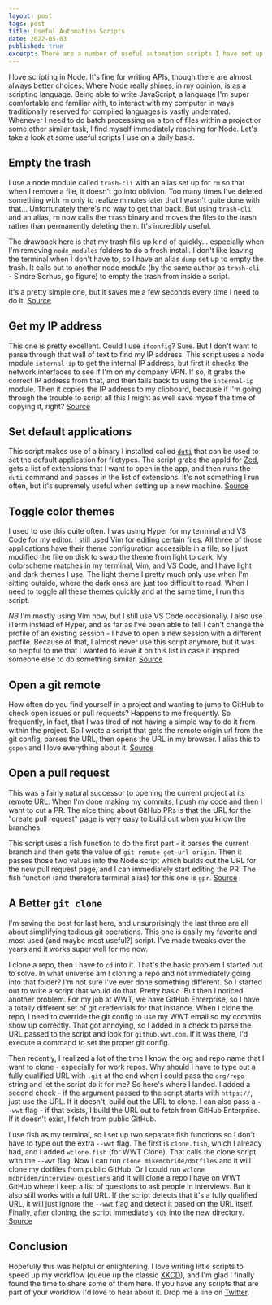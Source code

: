 ```yaml
---
layout: post
tags: post
title: Useful Automation Scripts
date: 2022-05-03
published: true
excerpt: There are a number of useful automation scripts I have set up over the years in my dotfiles. I'll share some of the ones I use on a daily basis to boost my productivity.
---
```


I love scripting in Node. It's fine for writing APIs, though there are almost always better choices. Where Node really shines, in my opinion, is as a scripting language.
Being able to write JavaScript, a language I'm super comfortable and familiar with, to interact with my computer in ways traditionally reserved for compiled languages is vastly underrated.
Whenever I need to do batch processing on a ton of files within a project or some other similar task, I find myself immediately reaching for Node. Let's take a look at some useful scripts I use on a daily basis.

## Empty the trash

I use a node module called `trash-cli` with an alias set up for `rm` so that when I remove a file, it doesn't go into oblivion.
Too many times I've deleted something with `rm` only to realize minutes later that I wasn't quite done with that...
Unfortunately there's no way to get that back. But using `trash-cli` and an alias, `rm` now calls the `trash` binary and moves
the files to the trash rather than permanently deleting them. It's incredibly useful.

The drawback here is that my trash fills up kind of quickly... especially when I'm removing `node_modules` folders to do a fresh install.
I don't like leaving the terminal when I don't have to, so I have an alias `dump` set up to empty the trash. It calls out
to another node module (by the same author as `trash-cli` - Sindre Sorhus, go figure) to empty the trash from inside a script.

It's a pretty simple one, but it saves me a few seconds every time I need to do it. [Source](https://github.com/mikemcbride/dotfiles/tree/main/scripts/emptyTrash.mjs)

## Get my IP address

This one is pretty excellent. Could I use `ifconfig`? Sure. But I don't want to parse through that wall of text to find my IP address.
This script uses a node module `internal-ip` to get the internal IP address, but first it checks the network interfaces to see if I'm
on my company VPN. If so, it grabs the correct IP address from that, and then falls back to using the `internal-ip` module. Then it 
copies the IP address to my clipboard, because if I'm going through the trouble to script all this I might as well save myself the time
of copying it, right? [Source](https://github.com/mikemcbride/dotfiles/tree/main/scripts/getIp.mjs)

## Set default applications

This script makes use of a binary I installed called [`duti`](https://github.com/moretension/duti) that can be used to set 
the default application for filetypes. The script grabs the appId for [Zed](https://zed.dev), gets a list of extensions that I want to open
in the app, and then runs the `duti` command and passes in the list of extensions. It's not something I run often, but it's supremely useful when setting up a new machine.
[Source](https://github.com/mikemcbride/dotfiles/tree/main/scripts/setDefaultApplications.js)

## Toggle color themes

I used to use this quite often. I was using Hyper for my terminal and VS Code for my editor. I still used Vim for editing certain files. All three of those applications have their theme configuration accessible in a file, so I just modified the file on disk to swap the theme from light to dark. My colorscheme matches in my terminal, Vim, and VS Code, and I have light and dark themes I use. The light theme I pretty much only use when I'm sitting outside, where the dark ones are just too difficult to read. When I need to toggle all these themes quickly and at the same time, I run this script.

*NB* I'm mostly using Vim now, but I still use VS Code occasionally. I also use iTerm instead of Hyper, and as far as I've been able to tell I can't change the profile of an existing session - I have to open a new session with a different profile. Because of that, I almost never use this script anymore, but it was so helpful to me that I wanted to leave it on this list in case it inspired someone else to do something similar. [Source](https://github.com/mikemcbride/dotfiles/tree/main/scripts/toggleThemes.mjs)

## Open a git remote

How often do you find yourself in a project and wanting to jump to GitHub to check open issues or pull requests? Happens to me frequently.
So frequently, in fact, that I was tired of not having a simple way to do it from within the project. So I wrote a script
that gets the remote origin url from the git config, parses the URL, then opens the URL in my browser. I alias this to `gopen`
and I love everything about it. [Source](https://github.com/mikemcbride/dotfiles/tree/main/scripts/openGitRepo.mjs)

## Open a pull request

This was a fairly natural successor to opening the current project at its remote URL. When I'm done making my commits, I push
my code and then I want to cut a PR. The nice thing about GitHub PRs is that the URL for the "create pull request" page is
very easy to build out when you know the branches.

This script uses a fish function to do the first part - it parses the current branch and then gets the value of `git remote get-url origin`.
Then it passes those two values into the Node script which builds out the URL for the new pull request page, and I can immediately
start editing the PR. The fish function (and therefore terminal alias) for this one is `gpr`. [Source](https://github.com/mikemcbride/dotfiles/tree/main/scripts/openGitPullRequest.mjs)

## A Better `git clone`

I'm saving the best for last here, and unsurprisingly the last three are all about simplifying tedious git operations.
This one is easily my favorite and most used (and maybe most useful?) script. I've made tweaks over the years and it works super well for me now.

I clone a repo, then I have to `cd` into it. That's the basic problem I started out to solve. In what universe am I cloning a repo and not immediately going into that folder?
I'm not sure I've ever done something different. So I started out to write a script that would do that. Pretty basic.
But then I noticed another problem. For my job at WWT, we have GitHub Enterprise, so I have a totally different set of git credentials for that instance.
When I clone the repo, I need to override the git config to use my WWT email so my commits show up correctly.
That got annoying, so I added in a check to parse the URL passed to the script and look for `github.wwt.com`. If it was there, I'd execute a command to set the proper git config.

Then recently, I realized a lot of the time I know the org and repo name that I want to clone - especially for work repos.
Why should I have to type out a fully qualified URL with `.git` at the end when I could pass the `org/repo` string and let the script do it for me?
So here's where I landed. I added a second check - if the argument passed to the script starts with `https://`, just use the URL.
If it doesn't, build out the URL to clone. I can also pass a `--wwt` flag - if that exists, I build the URL out to fetch from GitHub Enterprise.
If it doesn't exist, I fetch from public GitHub.

I use fish as my terminal, so I set up two separate fish functions so I don't have to type out the extra `--wwt` flag.
The first is `clone.fish`, which I already had, and I added `wclone.fish` (for WWT Clone). That calls the clone script with the `--wwt` flag.
Now I can run `clone mikemcbride/dotfiles` and it will clone my dotfiles from public GitHub. Or I could run `wclone mcbridem/interview-questions`
and it will clone a repo I have on WWT GitHub where I keep a list of questions to ask people in interviews. But it also still works with a full URL.
If the script detects that it's a fully qualified URL, it will just ignore the `--wwt` flag and detect it based on the URL itself.
Finally, after cloning, the script immediately `cd`s into the new directory. [Source](https://github.com/mikemcbride/dotfiles/scripts/clone.mjs)

## Conclusion

Hopefully this was helpful or enlightening. I love writing little scripts to speed up my workflow (queue up the classic [XKCD](https://xkcd.com/1319/)),
and I'm glad I finally found the time to share some of them here. If you have any scripts that are part of your workflow I'd love to hear about it.
Drop me a line on [Twitter](https://twitter.com/_mcbridem_).
